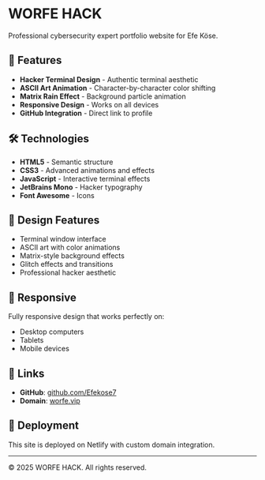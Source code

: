 # WORFE HACK

Professional cybersecurity expert portfolio website for Efe Köse.

## 🚀 Features

- **Hacker Terminal Design** - Authentic terminal aesthetic
- **ASCII Art Animation** - Character-by-character color shifting
- **Matrix Rain Effect** - Background particle animation
- **Responsive Design** - Works on all devices
- **GitHub Integration** - Direct link to profile

## 🛠️ Technologies

- **HTML5** - Semantic structure
- **CSS3** - Advanced animations and effects
- **JavaScript** - Interactive terminal effects
- **JetBrains Mono** - Hacker typography
- **Font Awesome** - Icons

## 🎨 Design Features

- Terminal window interface
- ASCII art with color animations
- Matrix-style background effects
- Glitch effects and transitions
- Professional hacker aesthetic

## 📱 Responsive

Fully responsive design that works perfectly on:
- Desktop computers
- Tablets
- Mobile devices

## 🔗 Links

- **GitHub**: [github.com/Efekose7](https://github.com/Efekose7)
- **Domain**: [worfe.vip](https://worfe.vip)

## 🚀 Deployment

This site is deployed on Netlify with custom domain integration.

---

© 2025 WORFE HACK. All rights reserved.
